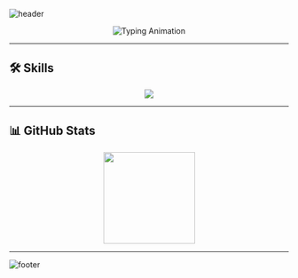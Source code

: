 ![header](https://capsule-render.vercel.app/api?type=waving&color=0:00ff99,100:0066ff&height=200&section=header&text=Developer%20Skills%20⚡&fontSize=35&fontAlignY=35&fontColor=000000&animation=twinkling)

<p align="center">
  <img src="https://readme-typing-svg.demolab.com?font=Fira+Code&weight=600&size=22&duration=2500&pause=500&color=00FF00&center=true&vCenter=true&multiline=true&repeat=true&width=600&lines=💻+Backend+%7C+Frontend+%7C+Data+Engineering;🐧+Linux+%7C+Cloud+%7C+Cybersecurity;⚡+AI+%7C+IoT+%7C+Automation" alt="Typing Animation">
</p>

---

## 🛠️ Skills
<p align="center">
  <img src="https://skillicons.dev/icons?i=java,python,js,ts,react,nextjs,express,html,css,tailwind,postgresql,mysql,docker,linux,git" />
</p>

---

## 📊 GitHub Stats
<p align="center">
  <img src="https://github-readme-stats.vercel.app/api?username=Potato-pdf&show_icons=true&theme=tokyonight&hide_border=true" height="165"/>
</p>

---

![footer](https://capsule-render.vercel.app/api?type=waving&color=0:0066ff,100:00ff99&height=120&section=footer&animation=twinkling)
